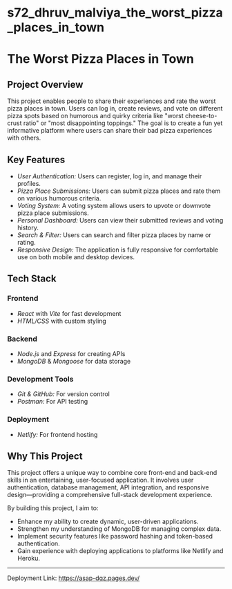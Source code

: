 # s72_dhruv_malviya_the_worst_pizza_places_in_town

# The Worst Pizza Places in Town

## Project Overview

This project enables people to share their experiences and rate the worst pizza places in town. Users can log in, create reviews, and vote on different pizza spots based on humorous and quirky criteria like "worst cheese-to-crust ratio" or "most disappointing toppings." The goal is to create a fun yet informative platform where users can share their bad pizza experiences with others.

## Key Features

- *User Authentication:* Users can register, log in, and manage their profiles.
- *Pizza Place Submissions:* Users can submit pizza places and rate them on various humorous criteria.
- *Voting System:* A voting system allows users to upvote or downvote pizza place submissions.
- *Personal Dashboard:* Users can view their submitted reviews and voting history.
- *Search & Filter:* Users can search and filter pizza places by name or rating.
- *Responsive Design:* The application is fully responsive for comfortable use on both mobile and desktop devices.

## Tech Stack

### Frontend

- *React* with *Vite* for fast development
- *HTML/CSS* with custom styling

### Backend

- *Node.js* and *Express* for creating APIs
- *MongoDB* & *Mongoose* for data storage

### Development Tools

- *Git & GitHub:* For version control
- *Postman:* For API testing

### Deployment

- *Netlify:* For frontend hosting

## Why This Project

This project offers a unique way to combine core front-end and back-end skills in an entertaining, user-focused application. It involves user authentication, database management, API integration, and responsive design—providing a comprehensive full-stack development experience.

By building this project, I aim to:

- Enhance my ability to create dynamic, user-driven applications.
- Strengthen my understanding of MongoDB for managing complex data.
- Implement security features like password hashing and token-based authentication.
- Gain experience with deploying applications to platforms like Netlify and Heroku.

---
Deployment Link: https://asap-dqz.pages.dev/
  

